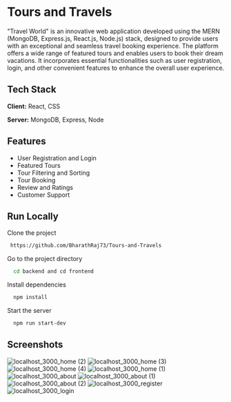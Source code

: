 # Tours and Travels

"Travel World" is an innovative web application developed using the MERN (MongoDB, Express.js, React.js, Node.js) stack, designed to provide users with an exceptional and seamless travel booking experience. The platform offers a wide range of featured tours and enables users to book their dream vacations. It incorporates essential functionalities such as user registration, login, and other convenient features to enhance the overall user experience.

## Tech Stack

**Client:** React, CSS

**Server:** MongoDB, Express, Node

## Features

- User Registration and Login
- Featured Tours
- Tour Filtering and Sorting
- Tour Booking
- Review and Ratings
- Customer Support

## Run Locally

Clone the project

```bash
 https://github.com/BharathRaj73/Tours-and-Travels
```

Go to the project directory

```bash
  cd backend and cd frontend
```

Install dependencies

```bash
  npm install
```

Start the server

```bash
  npm run start-dev
```

## Screenshots

![localhost_3000_home (2)](https://github.com/BharathRaj73/Tours-and-Travels/assets/92433654/aaa43000-6adf-4c9b-adcd-4cb6ba95bec2)
![localhost_3000_home (3)](https://github.com/BharathRaj73/Tours-and-Travels/assets/92433654/a82b91de-8325-4d8b-83c7-5f1f5e526c7c)
![localhost_3000_home (4)](https://github.com/BharathRaj73/Tours-and-Travels/assets/92433654/29b7cd39-43b0-4efd-8b0c-25ba3d00945e)
![localhost_3000_home (1)](https://github.com/BharathRaj73/Tours-and-Travels/assets/92433654/accef9d3-e6f1-4d55-b69c-11727b903362)
![localhost_3000_about](https://github.com/BharathRaj73/Tours-and-Travels/assets/92433654/1134d5b4-e5fc-4136-ae22-751c8fddf3f9)
![localhost_3000_about (1)](https://github.com/BharathRaj73/Tours-and-Travels/assets/92433654/b77a2cca-a8cc-4b74-a6b6-78db51eee591)
![localhost_3000_about (2)](https://github.com/BharathRaj73/Tours-and-Travels/assets/92433654/4d431979-e0e2-48bc-a8ca-78cc8697b8cc)
![localhost_3000_register](https://github.com/BharathRaj73/Tours-and-Travels/assets/92433654/16c8806c-1695-4869-963d-8e6349341b65)
![localhost_3000_login](https://github.com/BharathRaj73/Tours-and-Travels/assets/92433654/a6514983-2e4b-4456-ba05-396bbae08dca)

